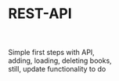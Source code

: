 # REST-API
<br><br>
Simple first steps with API,<br>
adding, loading, deleting books,<br>
still, update functionality to do